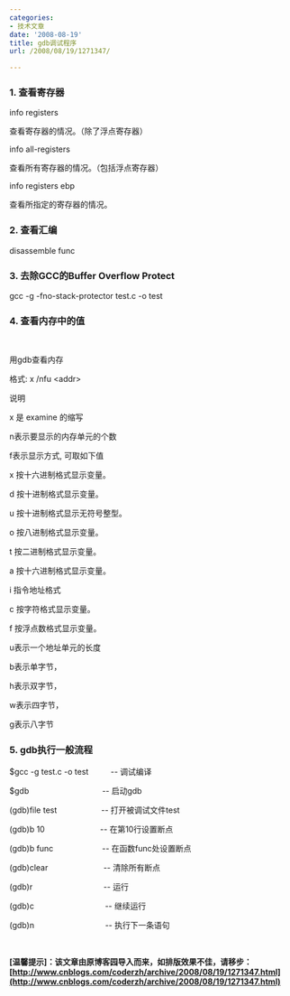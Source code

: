 ```yaml
---
categories:
- 技术文章
date: '2008-08-19'
title: gdb调试程序
url: /2008/08/19/1271347/

---
```



### 1. 查看寄存器

info registers 

查看寄存器的情况。（除了浮点寄存器） 

info all-registers 

查看所有寄存器的情况。（包括浮点寄存器） 

info registers ebp

查看所指定的寄存器的情况。 

### 2. 查看汇编

disassemble func 

### 3. 去除GCC的Buffer Overflow Protect

gcc -g -fno-stack-protector test.c -o test

### 4. 查看内存中的值

&nbsp;

用gdb查看内存

格式: x  /nfu  &lt;addr&gt;

说明

x 是 examine 的缩写

n表示要显示的内存单元的个数

f表示显示方式, 可取如下值

x 按十六进制格式显示变量。

d 按十进制格式显示变量。

u 按十进制格式显示无符号整型。

o 按八进制格式显示变量。

t 按二进制格式显示变量。

a 按十六进制格式显示变量。

i 指令地址格式

c 按字符格式显示变量。

f 按浮点数格式显示变量。

u表示一个地址单元的长度

b表示单字节，

h表示双字节，

w表示四字节，

g表示八字节

### 5. gdb执行一般流程

$gcc -g test.c -o test &nbsp; &nbsp; &nbsp; &nbsp;&nbsp; -- 调试编译 

$gdb&nbsp;&nbsp;&nbsp;&nbsp;&nbsp;&nbsp;&nbsp;&nbsp;&nbsp;&nbsp;&nbsp;&nbsp;&nbsp;&nbsp;&nbsp;&nbsp;&nbsp;&nbsp;&nbsp;&nbsp;&nbsp;&nbsp;&nbsp;&nbsp;&nbsp;&nbsp;&nbsp;&nbsp;&nbsp;&nbsp;&nbsp;&nbsp; -- 启动gdb

(gdb)file test&nbsp;&nbsp;&nbsp;&nbsp;&nbsp;&nbsp;&nbsp;&nbsp;&nbsp;&nbsp;&nbsp;&nbsp;&nbsp;&nbsp;&nbsp;&nbsp;&nbsp;&nbsp;&nbsp; -- 打开被调试文件test

(gdb)b 10&nbsp;&nbsp;&nbsp;&nbsp;&nbsp;&nbsp;&nbsp;&nbsp;&nbsp;&nbsp;&nbsp;&nbsp;&nbsp;&nbsp;&nbsp;&nbsp;&nbsp;&nbsp;&nbsp;&nbsp;&nbsp;&nbsp;&nbsp;&nbsp; -- 在第10行设置断点

(gdb)b func&nbsp;&nbsp;&nbsp;&nbsp;&nbsp;&nbsp;&nbsp;&nbsp;&nbsp;&nbsp;&nbsp;&nbsp;&nbsp;&nbsp;&nbsp;&nbsp;&nbsp;&nbsp;&nbsp;&nbsp;&nbsp; -- 在函数func处设置断点

(gdb)clear &nbsp; &nbsp; &nbsp; &nbsp; &nbsp; &nbsp; &nbsp; &nbsp; &nbsp; &nbsp; &nbsp; &nbsp; -- 清除所有断点

(gdb)r&nbsp;&nbsp;&nbsp;&nbsp;&nbsp;&nbsp;&nbsp;&nbsp;&nbsp;&nbsp;&nbsp;&nbsp;&nbsp;&nbsp;&nbsp;&nbsp;&nbsp;&nbsp;&nbsp;&nbsp;&nbsp;&nbsp;&nbsp;&nbsp;&nbsp;&nbsp;&nbsp;&nbsp;&nbsp;&nbsp;&nbsp; -- 运行

(gdb)c &nbsp; &nbsp; &nbsp; &nbsp; &nbsp; &nbsp; &nbsp; &nbsp; &nbsp; &nbsp; &nbsp; &nbsp; &nbsp; &nbsp; &nbsp;&nbsp; -- 继续运行 

(gdb)n&nbsp;&nbsp;&nbsp;&nbsp;&nbsp;&nbsp;&nbsp;&nbsp;&nbsp;&nbsp;&nbsp;&nbsp;&nbsp;&nbsp;&nbsp;&nbsp;&nbsp;&nbsp;&nbsp;&nbsp;&nbsp;&nbsp;&nbsp;&nbsp;&nbsp;&nbsp;&nbsp;&nbsp;&nbsp;&nbsp;&nbsp; -- 执行下一条语句

&nbsp;

**[温馨提示]：该文章由原博客园导入而来，如排版效果不佳，请移步：[http://www.cnblogs.com/coderzh/archive/2008/08/19/1271347.html](http://www.cnblogs.com/coderzh/archive/2008/08/19/1271347.html)**
